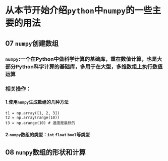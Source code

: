 # 从本节开始介绍`python`中`numpy`的一些主要的用法
## 07 `numpy`创建数组
### `numpy`:一个在Python中做科学计算的基础库，重在数值计算，也是大部分Python科学计算的基础库，多用于在大型，多维数组上执行数值运算
### 相关操作：
#### 1.使用`numpy`生成数组的几种方法
    t1 = np.array([1, 2, 3])
    t2 = np.array(range(10))
    t3 = np.arange(10) # 速度是最快的
#### 2.`numpy`数组的类型：`int` `float` `bool`等类型
## 08 `numpy`数组的形状和计算
### 
